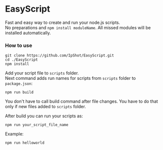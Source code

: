 # EasyScript

Fast and easy way to create and run your node.js scripts.\
No preparations and `npm install moduleName`. All missed modules will be installed automatically.

### How to use

```
git clone https://github.com/IpShot/EasyScript.git
cd ./EasyScript
npm install
```

Add your script file to `scripts` folder.\
Next command adds run names for scripts from `scripts` folder to `package.json`:
```
npm run build
```
You don't have to call build command after file changes. You have to do that only if new files added to `scripts` folder.

After build you can run your scripts as:
```
npm run your_script_file_name
```

Example:
```
npm run helloworld
```
